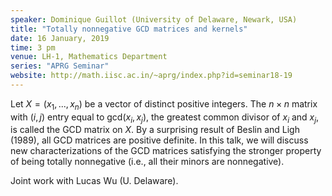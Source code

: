 ```yaml
---
speaker: Dominique Guillot (University of Delaware, Newark, USA)
title: "Totally nonnegative GCD matrices and kernels"
date: 16 January, 2019
time: 3 pm
venue: LH-1, Mathematics Department
series: "APRG Seminar"
website: http://math.iisc.ac.in/~aprg/index.php?id=seminar18-19
---
```


Let $X=(x_1, ... ,x_n)$ be a vector of distinct positive integers.
The $n \times n$ matrix with $(i,j)$ entry equal to gcd$(x_i,x_j)$,
the greatest common divisor of $x_i$ and $x_j$, is called the
GCD matrix on $X$. By a surprising result of Beslin and Ligh (1989),
all GCD matrices are positive definite. In this talk, we will discuss
new characterizations of the GCD matrices satisfying the stronger property
of being totally nonnegative (i.e., all their minors are nonnegative).

Joint work with Lucas Wu (U. Delaware).
